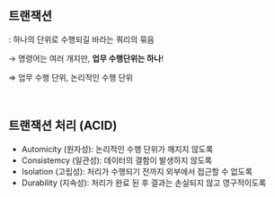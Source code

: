 ## 트랜잭션

: 하나의 단위로 수행되길 바라는 쿼리의 묶음

→ 명령어는 여러 개지만, **업무 수행단위는 하나**!

⇒ 업무 수행 단위, 논리적인 수행 단위

<br>

## 트랜잭션 처리 (ACID)

- Automicity (원자성): 논리적인 수행 단위가 깨지지 않도록
- Consistemcy (일관성): 데이터의 결함이 발생하지 않도록
- Isolation (고립성): 처리가 수행되기 전까지 외부에서 접근할 수 없도록
- Durability (지속성): 처리가 완료 된 후 결과는 손실되지 않고 영구적이도록